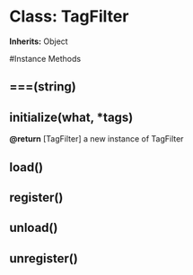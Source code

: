 # Class: TagFilter
**Inherits:** Object
    




#Instance Methods
## ===(string) [](#method-i-===)

## initialize(what, *tags) [](#method-i-initialize)

**@return** [TagFilter] a new instance of TagFilter

## load() [](#method-i-load)

## register() [](#method-i-register)

## unload() [](#method-i-unload)

## unregister() [](#method-i-unregister)

